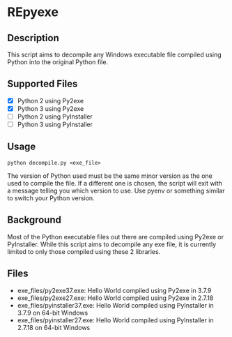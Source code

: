 # REpyexe

## Description

This script aims to decompile any Windows executable file compiled using Python into the original Python file.

## Supported Files

- [x] Python 2 using Py2exe
- [x] Python 3 using Py2exe
- [ ] Python 2 using PyInstaller
- [ ] Python 3 using PyInstaller 

## Usage

```
python decompile.py <exe_file>
```
The version of Python used must be the same minor version as the one used to compile the file. If a different one is chosen, the script will exit with a message telling you which version to use. Use pyenv or something similar to switch your Python version.

## Background

Most of the Python executable files out there are compiled using Py2exe or PyInstaller. While this script aims to decompile any exe file, it is currently limited to only those compiled using these 2 libraries.

## Files

- exe_files/py2exe37.exe: Hello World compiled using Py2exe in 3.7.9
- exe_files/py2exe27.exe: Hello World compiled using Py2exe in 2.7.18
- exe_files/pyinstaller37.exe: Hello World compiled using PyInstaller in 3.7.9 on 64-bit Windows
- exe_files/pyinstaller27.exe: Hello World compiled using PyInstaller in 2.7.18 on 64-bit Windows